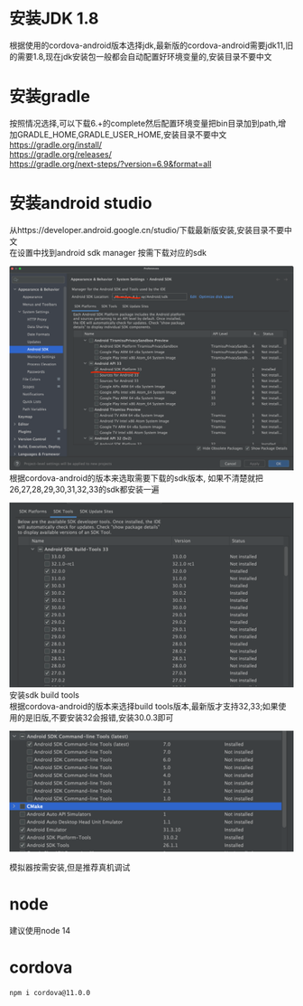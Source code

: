 # 安装JDK 1.8
根据使用的cordova-android版本选择jdk,最新版的cordova-android需要jdk11,旧的需要1.8,现在jdk安装包一般都会自动配置好环境变量的,安装目录不要中文

# 安装gradle
按照情况选择,可以下载6.+的complete然后配置环境变量把bin目录加到path,增加GRADLE_HOME,GRADLE_USER_HOME,安装目录不要中文
https://gradle.org/install/  
https://gradle.org/releases/  
https://gradle.org/next-steps/?version=6.9&format=all  

# 安装android studio
从https://developer.android.google.cn/studio/下载最新版安装,安装目录不要中文  
在设置中找到android sdk manager 按需下载对应的sdk

![](img.png)
根据cordova-android的版本来选取需要下载的sdk版本, 如果不清楚就把26,27,28,29,30,31,32,33的sdk都安装一遍

![](img_1.png)
安装sdk build tools  
根据cordova-android的版本来选择build tools版本,最新版才支持32,33;如果使用的是旧版,不要安装32会报错,安装30.0.3即可

![](img_2.png)

模拟器按需安装,但是推荐真机调试  

# node
建议使用node 14

# cordova 
```
npm i cordova@11.0.0
```